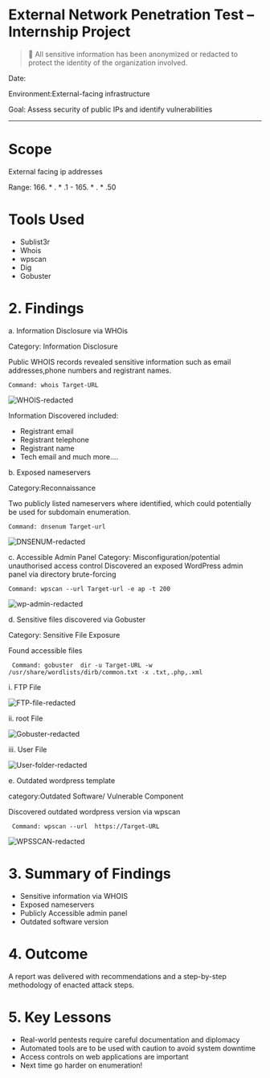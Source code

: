 # External Network Penetration Test – Internship Project
> 🚨 All sensitive information has been anonymized or redacted to protect the identity of the organization involved.

Date: 

Environment:External-facing infrastructure  

Goal: Assess security of public IPs and identify vulnerabilities

---
# Scope
External facing ip addresses

Range: 166. * . * .1 - 165. * . * .50

# Tools Used
- Sublist3r
- Whois
- wpscan
- Dig
- Gobuster

# 2. Findings
  a. Information Disclosure via WHOis
 
  Category: Information Disclosure
  
  Public WHOIS records revealed sensitive information such as email addresses,phone numbers and registrant names.

    Command: whois Target-URL

  ![WHOIS-redacted](https://github.com/user-attachments/assets/0ff3e221-86db-425d-b178-ba9b81b0412a)

  Information Discovered included:
  - Registrant email
  - Registrant telephone
  - Registrant name
  - Tech email
  and much more....

  b. Exposed nameservers
  
  Category:Reconnaissance
  
  Two publicly listed nameservers where identified, which could potentially be used for subdomain enumeration.
  
    Command: dnsenum Target-url
  
  ![DNSENUM-redacted](https://github.com/user-attachments/assets/90598c58-205f-4a28-b7bf-3ee481ef2c48)

  

  c. Accessible Admin Panel
  Category: Misconfiguration/potential unauthorised access control
  Discovered an exposed WordPress admin panel via directory brute-forcing
   
    Command: wpscan --url Target-url -e ap -t 200
  
   ![wp-admin-redacted](https://github.com/user-attachments/assets/4d276355-0c4b-4f26-9611-7746e848aac8)


  d. Sensitive files discovered via Gobuster
  
  Category: Sensitive File Exposure
  
  Found accessible files
  
     Command: gobuster  dir -u Target-URL -w /usr/share/wordlists/dirb/common.txt -x .txt,.php,.xml
  i. FTP File
  
  ![FTP-file-redacted](https://github.com/user-attachments/assets/9a97441d-feef-47ea-98c1-1845206a84d0)
  
  ii. root File
  
  ![Gobuster-redacted](https://github.com/user-attachments/assets/77903b5f-d40c-4571-a564-bb61641c583a)

  iii. User File
  
  ![User-folder-redacted](https://github.com/user-attachments/assets/a647b926-9c46-4af3-923c-e4cf0b013981)



  e. Outdated wordpress template
  
  category:Outdated Software/ Vulnerable Component
  
  Discovered outdated wordpress version via wpscan
  
     Command: wpscan --url  https://Target-URL
  
  ![WPSSCAN-redacted](https://github.com/user-attachments/assets/7091f1de-6d7c-415d-b2c4-ed4c63ed5a68)



# 3. Summary of Findings
- Sensitive information via WHOIS
- Exposed nameservers
- Publicly Accessible admin panel
- Outdated software version

# 4.  Outcome
A report was delivered with recommendations and a step-by-step methodology of enacted attack steps.

# 5. Key Lessons
- Real-world pentests require careful documentation and diplomacy
- Automated tools are to be used with caution to avoid system downtime
- Access controls on web applications are important
- Next time go harder on enumeration!
